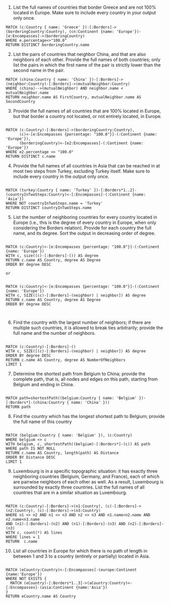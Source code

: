 1. List the full names of countries that border Greece and are not 100% located in Europe. Make
sure to include every country in your output only once.

```neo4j
MATCH (c:Country { name: 'Greece' })-[:Borders]->(borderingCountry:Country), (cn:Continent {name: 'Europe'})-[e:Encompasses]->(borderingCountry)
WHERE e.percentage<>"100.0"
RETURN DISTINCT borderingCountry.name
```


2. List the pairs of countries that neighbor China, and that are also neighbors of each other.
Provide the full names of both countries; only list the pairs in which the first name of the pair
is strictly lower than the second name in the pair.

```neo4j
MATCH (china:Country { name: 'China' })-[:Borders]->(neighbor:Country)-[:Borders]->(mutualNeighbor:Country)
WHERE (china)-->(mutualNeighbor) AND neighbor.name < mutualNeighbor.name
RETURN neighbor.name AS FirstCountry, mutualNeighbor.name AS SecondCountry
```
3. Provide the full names of all countries that are 100% located in Europe, but that border a
country not located, or not entirely located, in Europe.

```neo4j

MATCH (c:Country)-[:Borders]->(borderingCountry:Country), 
      (c)<-[e:Encompasses {percentage: "100.0"}]-(:Continent {name: 'Europe'}),
      (borderingCountry)<-[e2:Encompasses]-(:Continent {name: 'Europe'})
WHERE e2.percentage <> "100.0"
RETURN DISTINCT c.name
```

4. Provide the full names of all countries in Asia that can be reached in at most two steps from
Turkey, excluding Turkey itself. Make sure to include every country in the output only once.

```neo4j

MATCH (turkey:Country { name: 'Turkey' })-[:Borders*1..2]-(countryInTwoSteps:Country)<-[:Encompasses]-(:Continent {name: 'Asia'})
WHERE NOT countryInTwoSteps.name = 'Turkey'
RETURN DISTINCT countryInTwoSteps.name

```
5. List the number of neighboring countries for every country located in Europe (i.e., this is the
degree of every country in Europe, when only considering the Borders relation). Provide for
each country the full name, and its degree. Sort the output in decreasing order of degree.

```neo4j

MATCH (c:Country)<-[e:Encompasses {percentage: "100.0"}]-(:Continent {name: 'Europe'})
WITH c, size((c)-[:Borders]-()) AS degree
RETURN c.name AS Country, degree AS Degree
ORDER BY degree DESC

or


MATCH (c:Country)<-[e:Encompasses {percentage: "100.0"}]-(:Continent {name: 'Europe'})
WITH c, SIZE([(c)-[:Borders]-(neighbor) | neighbor]) AS degree
RETURN c.name AS Country, degree AS Degree
ORDER BY degree DESC



```


6. Find the country with the largest number of neighbors; if there are multiple such countries, it
is allowed to break ties arbitrarily; provide the full name and the number of neighbors.

```neo4j

MATCH (c:Country)-[:Borders]-()
WITH c, SIZE([(c)-[:Borders]-(neighbor) | neighbor]) AS degree
ORDER BY degree DESC
RETURN c.name AS Country, degree AS NumberOfNeighbors
LIMIT 1

```
7. Determine the shortest path from Belgium to China; provide the complete path, that is, all
nodes and edges on this path, starting from Belgium and ending in China.

```neo4j

MATCH path=shortestPath((belgium:Country { name: 'Belgium' })-[:Borders*]-(china:Country { name: 'China' }))
RETURN path

```

8. Find the country which has the longest shortest path to Belgium; provide the full name of this
country

```neo4j

MATCH (belgium:Country { name: 'Belgium' }), (c:Country)
WHERE belgium <> c
WITH belgium, c, shortestPath((belgium)-[:Borders*]-(c)) AS path
WHERE path IS NOT NULL
RETURN c.name AS Country, length(path) AS Distance
ORDER BY Distance DESC
LIMIT 1

```


9. Luxembourg is in a specific topographic situation: it has exactly three neighboring countries
(Belgium, Germany, and France), each of which are pairwise neighbors of each other as well.
As a result, Luxembourg is surrounded by exactly three countries. List the full names of all
countries that are in a similar situation as Luxembourg.

```neo4j

MATCH (c:Country)-[:Borders]->(n1:Country), (c)-[:Borders]->(n2:Country), (c)-[:Borders]->(n3:Country)
WHERE n1 <> n2 AND n1 <> n3 AND n2 <> n3 AND n1.name<n2.name AND n2.name<n3.name
AND (n1)-[:Borders]-(n2) AND (n1)-[:Borders]-(n3) AND (n2)-[:Borders]-(n3)
WITH c, count(*) AS lines
WHERE lines = 1
RETURN  c.name

```


10. List all countries in Europe for which there is no path of length in between 1 and 3 to a country
(entirely or partially) located in Asia.


```neo4j

MATCH (eCountry:Country)<-[:Encompasses]-(europe:Continent {name:'Europe'})
WHERE NOT EXISTS {
  MATCH (eCountry)-[:Borders*1..3]->(aCountry:Country)<-[:Encompasses]-(asia:Continent {name:'Asia'})
}
RETURN eCountry.name AS Country

```
